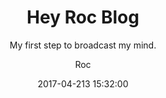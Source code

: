---
layout:     post
title:      "Hey Roc Blog"
subtitle:   "My first step to broadcast my mind."
date:       2017-04-213 15:32:00
author:     "Roc"
header-img: http://omjk76pbk.bkt.clouddn.com/lmns/b47aa9bdgw1e3srs5sk9mj.jpg
catalog: true
tags:
    - 生活
---